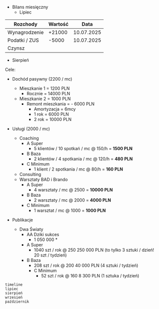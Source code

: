 * Bilans miesięczny
	* Lipiec

| Rozchody      | Wartość | Data       |
| ------------- | ------- | ---------- |
| Wynagrodzenie | +21000  | 10.07.2025 |
| Podatki / ZUS | -5000   | 10.07.2025 |
| Czynsz        |         |            |

* Sierpień

Cele:
* Dochód pasywny (2200 / mc)
	* Mieszkanie 1 = 1200 PLN
		* Rocznie = 14000 PLN
	* Mieszkanie 2 = 1000 PLN
		* Remont mieszkania = - 6000 PLN
			* Amortyzacja = 6mcy
			* 1 rok = 6000 PLN
			* 2 rok = 10000 PLN
* Usługi (2000 / mc)
	* Coaching 
		* A Super 
			* 5 klientów / 10 spotkań  / mc @ 150/h = **1500 PLN**
		* B Baza
			* 2 klientów / 4 spotkania / mc @ 120/h = **480 PLN**
		* C Minimum
			* 1 klient / 2 spotkania / mc @ 80/h = **160 PLN**
	* Consulting
	* Warsztaty BAD i Brando
		* A Super
			* 4 warsztaty / mc @ 2500 = **10000 PLN**
		* B Baza
			* 2 warsztaty / mc @ 2000 = **4000 PLN**
		* C Minimum
			* 1 warsztat / mc @ 1000 = **1000 PLN**

* Publikacje
	* Dwa Światy
		* AA Dziki sukces
			* 1 050 000
				* 
		* A Super
			* 1040 szt / rok @ 250
			  250 000 PLN 
				  (to tylko 3 sztuki / dzień! 20 szt / tydzień)
		* B Baza
			* 208 szt / rok @ 200
			  40 000 PLN 
				  (4 sztuki / tydzień)
		  * C Minimum
			  * 52 szt / rok @ 160
			    8 300 PLN
				    (1 sztuka / tydzień)
```mermaid
timeline
lipiec
sierpień
wrzesień
październik
```

